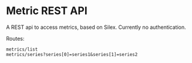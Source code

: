 Metric REST API
===============

A REST api to access metrics, based on Silex.
Currently no authentication.

Routes:
```
metrics/list
metrics/series?series[0]=series1&series[1]=series2
```